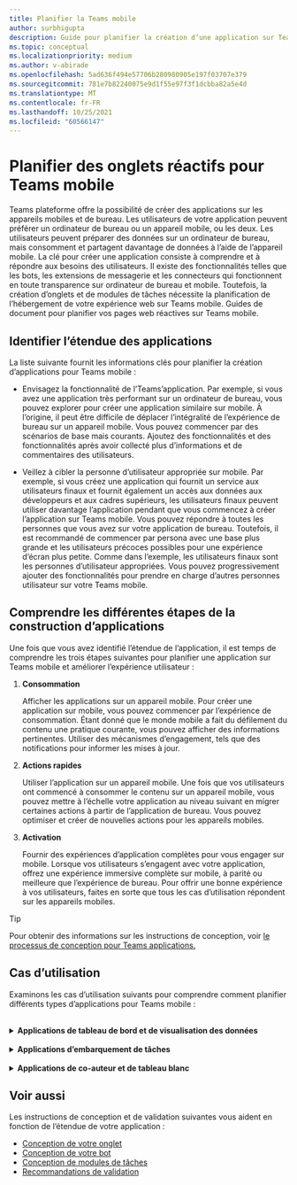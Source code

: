 ```yaml
---
title: Planifier la Teams mobile
author: surbhigupta
description: Guide pour planifier la création d’une application sur Teams mobile
ms.topic: conceptual
ms.localizationpriority: medium
ms.author: v-abirade
ms.openlocfilehash: 5ad636f494e57706b280980905e197f03707e379
ms.sourcegitcommit: 781e7b82240075e9d1f55e97f3f1dcbba82a5e4d
ms.translationtype: MT
ms.contentlocale: fr-FR
ms.lasthandoff: 10/25/2021
ms.locfileid: "60566147"
---
```

# <a name="plan-responsive-tabs-for-teams-mobile"></a>Planifier des onglets réactifs pour Teams mobile

 Teams plateforme offre la possibilité de créer des applications sur les appareils mobiles et de bureau. Les utilisateurs de votre application peuvent préférer un ordinateur de bureau ou un appareil mobile, ou les deux. Les utilisateurs peuvent préparer des données sur un ordinateur de bureau, mais consomment et partagent davantage de données à l’aide de l’appareil mobile. La clé pour créer une application consiste à comprendre et à répondre aux besoins des utilisateurs. Il existe des fonctionnalités telles que les bots, les extensions de messagerie et les connecteurs qui fonctionnent en toute transparence sur ordinateur de bureau et mobile. Toutefois, la création d’onglets et de modules de tâches nécessite la planification de l’hébergement de votre expérience web sur Teams mobile. Guides de document pour planifier vos pages web réactives sur Teams mobile.

## <a name="identify-apps-scope"></a>Identifier l’étendue des applications

La liste suivante fournit les informations clés pour planifier la création d’applications pour Teams mobile :

* Envisagez la fonctionnalité de l’Teams’application. Par exemple, si vous avez une application très performant sur un ordinateur de bureau, vous pouvez explorer pour créer une application similaire sur mobile. À l’origine, il peut être difficile de déplacer l’intégralité de l’expérience de bureau sur un appareil mobile. Vous pouvez commencer par des scénarios de base mais courants. Ajoutez des fonctionnalités et des fonctionnalités après avoir collecté plus d’informations et de commentaires des utilisateurs.

* Veillez à cibler la personne d’utilisateur appropriée sur mobile. Par exemple, si vous créez une application qui fournit un service aux utilisateurs finaux et fournit également un accès aux données aux développeurs et aux cadres supérieurs, les utilisateurs finaux peuvent utiliser davantage l’application pendant que vous commencez à créer l’application sur Teams mobile. Vous pouvez répondre à toutes les personnes que vous avez sur votre application de bureau. Toutefois, il est recommandé de commencer par persona avec une base plus grande et les utilisateurs précoces possibles pour une expérience d’écran plus petite. Comme dans l’exemple, les utilisateurs finaux sont les personnes d’utilisateur appropriées. Vous pouvez progressivement ajouter des fonctionnalités pour prendre en charge d’autres personnes utilisateur sur votre Teams mobile. 

## <a name="understand-different-stages-to-build-apps"></a>Comprendre les différentes étapes de la construction d’applications

Une fois que vous avez identifié l’étendue de l’application, il est temps de comprendre les trois étapes suivantes pour planifier une application sur Teams mobile et améliorer l’expérience utilisateur :

1. **Consommation**

   Afficher les applications sur un appareil mobile. Pour créer une application sur mobile, vous pouvez commencer par l’expérience de consommation. Étant donné que le monde mobile a fait du défilement du contenu une pratique courante, vous pouvez afficher des informations pertinentes. Utiliser des mécanismes d’engagement, tels que des notifications pour informer les mises à jour.

2. **Actions rapides**

   Utiliser l’application sur un appareil mobile. Une fois que vos utilisateurs ont commencé à consommer le contenu sur un appareil mobile, vous pouvez mettre à l’échelle votre application au niveau suivant en migrer certaines actions à partir de l’application de bureau. Vous pouvez optimiser et créer de nouvelles actions pour les appareils mobiles.

3. **Activation**

   Fournir des expériences d’application complètes pour vous engager sur mobile. Lorsque vos utilisateurs s’engagent avec votre application, offrez une expérience immersive complète sur mobile, à parité ou meilleure que l’expérience de bureau. Pour offrir une bonne expérience à vos utilisateurs, faites en sorte que tous les cas d’utilisation répondent sur les appareils mobiles.

> [!TIP]
> Pour obtenir des informations sur les instructions de conception, voir [le processus de conception pour Teams applications.](design-teams-app-process.md)

## <a name="use-cases"></a>Cas d’utilisation

Examinons les cas d’utilisation suivants pour comprendre comment planifier différents types d’applications pour Teams mobile :

<br>

<details>

<summary><b>Applications de tableau de bord et de visualisation des données</b></summary>

Vous pouvez comprendre comment planifier des onglets réactifs pour les applications de visualisation de tableaux de bord et de données sur Teams plateforme mobile.

**Consommation**

Dans la première étape, vous pouvez implémenter l’expérience de consommation la plus basique, pour afficher les données. L’objectif de n’importe quelle application dans le domaine est d’afficher des données sous forme de visualisations. Dans votre application, vous pouvez afficher les visualisations récemment vues sur le bureau ou la liste de tous les graphiques autorisés pour les utilisateurs. Après avoir créé des tableaux de bord sur un ordinateur de bureau, les utilisateurs peuvent accéder aux informations à l’aide de l’appareil mobile. Vous pouvez afficher un affichage détaillé de n’importe quel graphique sélectionné par l’utilisateur sous la forme d’une vue étendue dans vos onglets ou à l’aide de modules de tâche.

Vous pouvez afficher les informations suivantes : 

* Tableaux de bord et résumés
* Visuels, cartes et infographies de données
* Graphiques, graphiques et tableaux 

![Consommation des applications de visualisation de données et de tableau de bord](../../assets/images/app-fundamentals/dashboarding-and-data-visualization-apps-consumption.png)

**Actions rapides**

Dans la deuxième étape, les utilisateurs peuvent travailler sur les graphiques et les éléments visuels existants à partir de l’expérience de bureau. Vous pouvez introduire les actions suivantes :

* Rechercher du contenu
* Filtrer les données
* Créer des signets

![Actions rapides sur les applications de visualisation de données et de tableau de bord](../../assets/images/app-fundamentals/dashboarding-and-data-visualization-apps-quick-actions.png)

**Activation**

Dans la troisième étape, permettre aux utilisateurs de créer du contenu tel que des graphiques et des graphiques à partir de zéro. Veillez à présenter toutes les fonctionnalités de votre application pour appareils mobiles. Par exemple, vous pouvez utiliser des modules de tâche pour accéder à des éléments de données spécifiques avec une vue détaillée.

Vous pouvez fournir l’accès suivant aux utilisateurs :
* Modifier le titre et la description
* Insérer des éléments de données pour créer des visualisations
* Partager des visualisations dans une conversation de canal ou de groupe

![Tableau de bord et activer les applications de visualisation des données](../../assets/images/app-fundamentals/dashboarding-and-data-visualization-apps-enablement.png)


<br>

</details>

<br>

<details>

<summary><b>Applications d’embarquement de tâches</b></summary>

Vous pouvez comprendre comment planifier des onglets réactifs pour les applications d’embarquement de tâches sur Teams plateforme mobile.

**Consommation**

Dans la première étape, votre application peut afficher la liste des tâches à l’utilisateur dans une pile verticale. S’il existe plusieurs catégories de tâches, telles que  proposées, **actives** et fermées, fournissez des filtres pour afficher les tâches groupées ou sous forme d’en-têtes pour afficher les tâches groupées. 

![Consommation des applications d’embarquement de tâches](../../assets/images/app-fundamentals/taskboarding-apps-consumption.png)

**Actions rapides**

Dans la deuxième étape, vous pouvez fournir l’accès d’application suivant aux utilisateurs :
* Créer des tâches ou des éléments avec les champs obligatoires pour réduire la charge cognitive des utilisateurs
* Modifier le type ou l’affichage du tableau
* Passer en revue les tâches en agrandissant l’affichage
* Utiliser des modules de tâche pour afficher une vue détaillée
* Déplacer les tâches dans différentes catégories 
* Partager des tâches pertinentes dans des conversations et des canaux via des e-mails et des flux d’activités

![Actions rapides pour l’embarquement de tâches dans les applications](../../assets/images/app-fundamentals/taskboarding-apps-quick-actions.png)

**Activation**

Dans la troisième étape, vous pouvez activer l’expérience utilisateur avec les activités suivantes :
* Ajouter de nouveaux projets et tableaux
* Ajouter et modifier différentes catégories, telles que **Proposée,** **Active** et **Fermée**
* Configurer les tâches pour les commentaires, les pièces jointes et d’autres fonctionnalités complexes

![Enablement des applications d’embarquement de tâches](../../assets/images/app-fundamentals/taskboarding-apps-enablement.png)
<br>

</details>

<br>

<details>

<summary><b>Applications de co-auteur et de tableau blanc</b></summary>

Vous pouvez comprendre comment planifier des onglets réactifs pour les applications de co-conception et de tableau blanc sur Teams plateforme mobile.

**Consommation**

Dans la première étape, vous pouvez envisager l’expérience de bureau pour afficher le contenu et les ressources dans votre application.  Vous pouvez afficher les fonctions suivantes :

* Commentaires ou commentaires
* Zoom avant ou arrière
* Étape ou progression en cours d’un document en attente

![Consommation des applications de co-auteur et de tableau blanc](../../assets/images/app-fundamentals/coauthoring-and-whiteboarding-apps-consumption.png)

**Actions rapides**

Dans la deuxième étape, vous pouvez introduire les actions suivantes :

* Créer un nouveau tableau pour la collaboration ou de nouveaux documents pour la signature
* Partager des tableaux en interne et également avec des invités
* Configurer les autorisations d’administrateur

> [!TIP]
> Vous exposez des actions, qui peuvent être affichées facilement sur les petits écrans.

![Actions rapides pour les applications de co-auteur et de tableau blanc](../../assets/images/app-fundamentals/coauthoring-and-whiteboarding-apps-quick-actions.png)

**Activation**

Dans la troisième étape, offrez une expérience complète à vos utilisateurs. Vous pouvez activer l’expérience utilisateur avec les activités suivantes :

* Ajout de texte, de formes et de notes rapides
* Naviguer dans le contenu
* Ajouter des couches et des filtres
* Opérations de suppression, d’opération d’annuler et de refaire
* Accéder à la caméra et au microphone à l’aide des API du SDK JS. Pour plus d’informations sur les fonctionnalités des appareils, voir [vue d’ensemble des fonctionnalités de l’appareil.](../device-capabilities/device-capabilities-overview.md)

![Co-auteur et autorisation des applications de tableau blanc](../../assets/images/app-fundamentals/coauthoring-and-whiteboarding-apps-enablement.png)

<br>

</details>

## <a name="see-also"></a>Voir aussi

Les instructions de conception et de validation suivantes vous aident en fonction de l’étendue de votre application :

* [Conception de votre onglet](../../tabs/design/tabs.md)
* [Conception de votre bot](../../bots/design/bots.md)
* [Conception de modules de tâches](../..//task-modules-and-cards/task-modules/design-teams-task-modules.md)
* [Recommandations de validation](../deploy-and-publish/appsource/prepare/teams-store-validation-guidelines.md)
